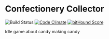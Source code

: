 # Confectionery Collector
![Build Status](https://travis-ci.org/Sdonai/Confectionery-Collector.svg?branch=master)
[![Code Climate](https://codeclimate.com/github/Sdonai/Confectionery-Collector/badges/gpa.svg)](https://codeclimate.com/github/Sdonai/Confectionery-Collector)
[![bitHound Score](https://www.bithound.io/github/Sdonai/Confectionery-Collector/badges/score.svg)](https://www.bithound.io/github/Sdonai/Confectionery-Collector)

Idle game about candy making candy
